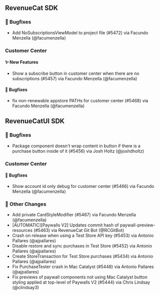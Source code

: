 ## RevenueCat SDK
### 🐞 Bugfixes
* Add NoSubscriptionsViewModel to project file (#5472) via Facundo Menzella (@facumenzella)
### Customer Center
#### ✨ New Features
* Show a subscribe button in customer center when there are no subscriptions (#5457) via Facundo Menzella (@facumenzella)
#### 🐞 Bugfixes
* fix non-renewable appstore PATHs for customer center (#5468) via Facundo Menzella (@facumenzella)

## RevenueCatUI SDK
### 🐞 Bugfixes
* Package component doesn't wrap content in button if there is a purchase button inside of it (#5456) via Josh Holtz (@joshdholtz)
### Customer Center
#### 🐞 Bugfixes
* Show account id only debug for customer center (#5466) via Facundo Menzella (@facumenzella)

### 🔄 Other Changes
* Add private CardStyleModifier (#5467) via Facundo Menzella (@facumenzella)
* [AUTOMATIC][Paywalls V2] Updates commit hash of paywall-preview-resources (#5463) via RevenueCat Git Bot (@RCGitBot)
* Crash on release when using a Test Store API key (#5453) via Antonio Pallares (@ajpallares)
* Disable restore and sync purchases in Test Store (#5452) via Antonio Pallares (@ajpallares)
* Create StoreTransaction for Test Store purchases (#5434) via Antonio Pallares (@ajpallares)
* Fix PurchaseTester crash in Mac Catalyst (#5448) via Antonio Pallares (@ajpallares)
* Fix previews of paywall components not using Mac Catalyst button styling applied at top-level of Paywalls V2 (#5444) via Chris Lindsay (@clindsay3)

